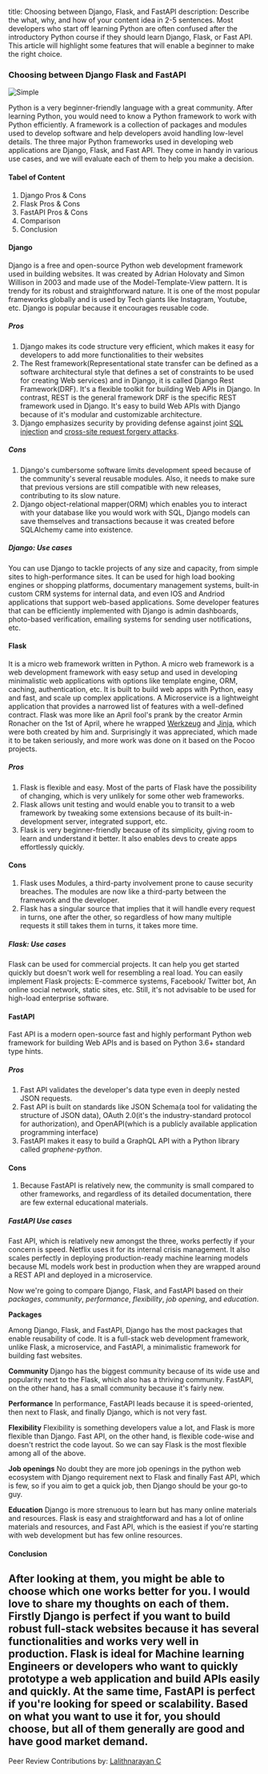 title: Choosing between Django, Flask, and FastAPI
description: Describe the what, why, and how of your content idea in 2-5 sentences.
Most developers who start off learning Python are often confused after the introductory Python course if they should learn Django, Flask, or Fast API. This article will highlight some features that will enable a beginner to make the right choice.

### Choosing between Django Flask and FastAPI



![Simple](https://github.com/jamessandy/engineering-education/blob/new-article/articles/prototyping-machine-learning-models-with-streamlit/hero.jpg)

Python is a very beginner-friendly language with a great community. After learning Python, you would need to know a Python framework to work with Python efficiently. A framework is a collection of packages and modules used to develop software and help developers avoid handling low-level details. The three major Python frameworks used in developing web applications are Django, Flask, and Fast API. They come in handy in various use cases, and we will evaluate each of them to help you make a decision.

#### Tabel of Content
1. Django Pros & Cons
2. Flask Pros & Cons
3. FastAPI Pros & Cons
4. Comparison
5. Conclusion


#### Django
Django is a free and open-source Python web development framework used in building websites. It was created by Adrian Holovaty and Simon Willison in 2003 and made use of the Model-Template-View pattern. It is trendy for its robust and straightforward nature. It is one of the most popular frameworks globally and is used by Tech giants like Instagram, Youtube, etc. Django is popular because it encourages reusable code.

##### Pros
1. Django makes its code structure very efficient, which makes it easy for developers to add more functionalities to their websites
2. The Rest framework(Representational state transfer can be defined as a software architectural style that defines a set of constraints to be used for creating Web services) and in Django, it is called Django Rest Framework(DRF). It's a flexible toolkit for building Web APIs in Django. In contrast, REST is the general framework DRF is the specific REST framework used in Django. It's easy to build Web APIs with Django because of it's modular and customizable architecture.
3. Django emphasizes security by providing defense against joint [SQL injection](https://en.wikipedia.org/wiki/SQL_injection) and [cross-site request forgery attacks](https://en.wikipedia.org/wiki/Cross-site_request_forgery).

##### Cons
1. Django's cumbersome software limits development speed because of the community's several reusable modules. Also, it needs to make sure that previous versions are still compatible with new releases, contributing to its slow nature. 
2. Django object-relational mapper(ORM) which enables you to interact with your database like you would work with SQL, Django models can save themselves and transactions because it was created before SQLAlchemy came into existence.

##### Django: Use cases
You can use Django to tackle projects of any size and capacity, from simple sites to high-performance sites. It can be used for high load booking engines or shopping platforms, documentary management systems, built-in custom CRM systems for internal data, and even IOS and Andriod applications that support web-based applications. Some developer features that can be efficiently implemented with Django is admin dashboards, photo-based verification, emailing systems for sending user notifications, etc.

#### Flask
It is a micro web framework written in Python. A micro web framework is a web development framework with easy setup and used in developing minimalistic web applications with options like template engine, ORM, caching, authentication, etc. It is built to build web apps with Python, easy and fast, and scale up complex applications. A Microservice is a lightweight application that provides a narrowed list of features with a well-defined contract. Flask was more like an April fool's prank by the creator Armin Ronacher on the 1st of April, where he wrapped [Werkzeug](https://werkzeug.palletsprojects.com/en/1.0.x/) and [Jinja](https://jinja.palletsprojects.com/en/2.11.x/), which were both created by him and. Surprisingly it was appreciated, which made it to be taken seriously, and more work was done on it based on the Pocoo projects.

##### Pros
1. Flask is flexible and easy. Most of the parts of Flask have the possibility of changing, which is very unlikely for some other web frameworks.
2. Flask allows unit testing and would enable you to transit to a web framework by tweaking some extensions because of its built-in-development server, integrated support, etc.
3. Flask is very beginner-friendly because of its simplicity, giving room to learn and understand it better. It also enables devs to create apps effortlessly quickly. 

#### Cons
1. Flask uses Modules, a third-party involvement prone to cause security breaches. The modules are now like a third-party between the framework and the developer.
2. Flask has a singular source that implies that it will handle every request in turns, one after the other, so regardless of how many multiple requests it still takes them in turns, it takes more time.

##### Flask: Use cases
Flask can be used for commercial projects. It can help you get started quickly but doesn't work well for resembling a real load. You can easily implement Flask projects: E-commerce systems, Facebook/ Twitter bot, An online social network, static sites, etc. Still, it's not advisable to be used for high-load enterprise software.

#### FastAPI  
Fast API is a modern open-source fast and highly performant Python web framework for building Web APIs and is based on Python 3.6+ standard type hints. 

##### Pros
1. Fast API validates the developer's data type even in deeply nested JSON requests.
2. Fast API is built on standards like JSON Schema(a tool for validating the structure of JSON data), OAuth 2.0(it's the industry-standard protocol for authorization), and OpenAPI(which is a publicly available application programming interface)
3. FastAPI makes it easy to build a GraphQL API with a Python library called *graphene-python*.

#### Cons
1. Because FastAPI is relatively new, the community is small compared to other frameworks, and regardless of its detailed documentation, there are few external educational materials.

##### FastAPI Use cases
Fast API, which is relatively new amongst the three, works perfectly if your concern is speed. Netflix uses it for its internal crisis management. It also scales perfectly in deploying production-ready machine learning models because ML models work best in production when they are wrapped around a REST API and deployed in a microservice.

Now we're going to compare Django, Flask, and FastAPI based on their *packages*, *community*, *performance*, *flexibility*, *job opening*, and *education*.

**Packages**

Among Django, Flask, and FastAPI, Django has the most packages that enable reusability of code. It is a full-stack web development framework, unlike Flask, a microservice, and FastAPI, a minimalistic framework for building fast websites.

**Community**
Django has the biggest community because of its wide use and popularity next to the Flask, which also has a thriving community. FastAPI, on the other hand, has a small community because it's fairly new.

**Performance**
In performance, FastAPI leads because it is speed-oriented, then next to Flask, and finally Django, which is not very fast.

**Flexibility**
Flexibility is something developers value a lot, and Flask is more flexible than Django. Fast API, on the other hand, is flexible code-wise and doesn't restrict the code layout. So we can say Flask is the most flexible among all of the above.

**Job openings**
No doubt they are more job openings in the python web ecosystem with Django requirement next to Flask and finally Fast API, which is few, so if you aim to get a quick job, then Django should be your go-to guy.

**Education**
Django is more strenuous to learn but has many online materials and resources. Flask is easy and straightforward and has a lot of online materials and resources, and Fast API, which is the easiest if you're starting with web development but has few online resources.


#### Conclusion
After looking at them, you might be able to choose which one works better for you. I would love to share my thoughts on each of them. Firstly Django is perfect if you want to build robust full-stack websites because it has several functionalities and works very well in production. Flask is ideal for Machine learning Engineers or developers who want to quickly prototype a web application and build APIs easily and quickly. At the same time, FastAPI is perfect if you're looking for speed or scalability. Based on what you want to use it for, you should choose, but all of them generally are good and have good market demand.
---
Peer Review Contributions by: [Lalithnarayan C](/engineering-education/authors/lalithnarayan-c/)
